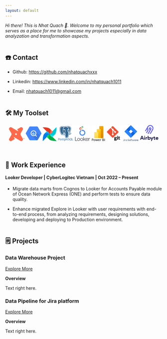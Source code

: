 ```yaml
---
layout: default
---
```


_Hi there! This is Nhat Quach 👋. Welcome to my personal portfolio which serves as a place for me to showcase my projects especially in data analyzation and transformation aspects._
<br/><br/>

## ☎️ Contact

* Github: https://github.com/nhatquachxxx

* Linkedin: https://www.linkedin.com/in/nhatquach1011

* Email: nhatquach1011@gmail.com
<br/><br/>

## 🛠️ My Toolset

<p align="center">
    <img src="pictures\dbt.png" width="50" />
    <img src="pictures\google_bigquery.png" width="50" />
    <img src="pictures\airflow.png" width="45" />
    <img src="pictures\postgres.png" width="50" />
    <img src="pictures\looker.png" width="50" />
    <img src="pictures\power_bi.png" width="43" />
    <img src="pictures\git.png" width="50" />
    <img src="pictures\jira.png" width="50" />
    <img src="pictures\airbyte.png" width="60" />
</p>
<br/>

## 🏢 Work Experience

#### Looker Developer | CyberLogitec Vietnam | Oct 2022 – Present

* Migrate data marts from Cognos to Looker for Accounts Payable module of Ocean Network Express (ONE) and perform tests to ensure data quality.

* Enhance migrated Explore in Looker with user requirements with end-to-end process, from analyzing requirements, designing solutions, developing and deploying to Production environment.
<br/><br/>

## 🗒️ Projects

### Data Warehouse Project 

<a href="https://github.com/nhatquachxxx/data-warehouse-course" target="_blank">Explore More
</a>

**Overview**

Text right here.

### Data Pipeline for Jira platform

<a href="https://github.com/clv-dev/jira-clv-transformation" target="_blank">Explore More
</a>

**Overview**

Text right here.